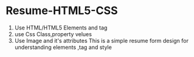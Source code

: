 # Resume-HTML5-CSS
1. Use HTML/HTML5 Elements and tag
2. use Css Class,property velues
3. Use Image and it's attributes 
This is a simple resume form design for understanding elements ,tag and style 
